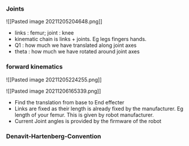 ### Joints
![[Pasted image 20211205204648.png]]
- links : femur; joint : knee
- kinematic chain is links + joints. Eg legs fingers hands.
- Q1 : how much we have translated along joint axes 
- theta : how much we have rotated around joint axes

### forward kinematics 

![[Pasted image 20211205224255.png]]

![[Pasted image 20211206165339.png]]
- Find the translation from base to End effecter
- Links are fixed as their length is already fixed by the manufacturer. Eg length of your femur. This is given by robot manufacturer.    
- Current Joint angles is  provided by the firmware of the robot

### Denavit-Hartenberg-Convention
